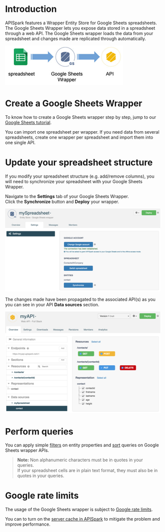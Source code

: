 # Introduction

APISpark features a Wrapper Entity Store for Google Sheets spreadsheets. The Google Sheets Wrapper lets you expose data stored in a spreadsheet through a web API. The Google Sheets wrapper loads the data from your spreadsheet and changes made are replicated through automatically.

![GSheet to wrapper](images/gsheet-to-wrapper.jpg "GSheet to wrapper")

# Create a Google Sheets Wrapper

To know how to create a Google Sheets wrapper step by step, jump to our [Google Sheets tutorial](/technical-resources/apispark/tutorials/turn-spreadsheet-to-api "Google Sheets tutorial").

You can import one spreadsheet per wrapper. If you need data from several spreadsheets, create one wrapper per spreadsheet and import them into one single API.

# Update your spreadsheet structure

If you modify your spreadsheet structure (e.g. add/remove columns), you will need to synchronize your spreadsheet with your Google Sheets Wrapper.

Navigate to the **Settings** tab of your Google Sheets Wrapper.  
Click the **Synchronize** button and **Deploy** your wrapper.

![Synchronize](images/synchro-button.jpg "Synchronize")

The changes made have been propagated to the associated API(s) as you you can see in your API **Data sources** section.

![Data sources](images/gsheet-data-sources-section.jpg "Data sources")

# Perform queries

You can apply simple [filters](/technical-resources/apispark/guide/publish/publish/invocation#filter "filters") on entity properties and [sort](/technical-resources/apispark/guide/publish/publish/invocation#sort "sort") queries on Google Sheets wrapper APIs.

>**Note:** Non alphanumeric characters must be in quotes in your queries.  
>If your spreadsheet cells are in plain text format, they must also be in quotes in your queries.


# Google rate limits

The usage of the Google Sheets wrapper is subject to <a href="https://developers.google.com/apps-script/guides/services/quotas" target="_blank">Google rate limits</a>.

You can to turn on the [server cache in APISpark](/technical-resources/apispark/guide/publish/publish/invocation#configure-cache "server cache in APISpark") to mitigate the problem and improve performance.
